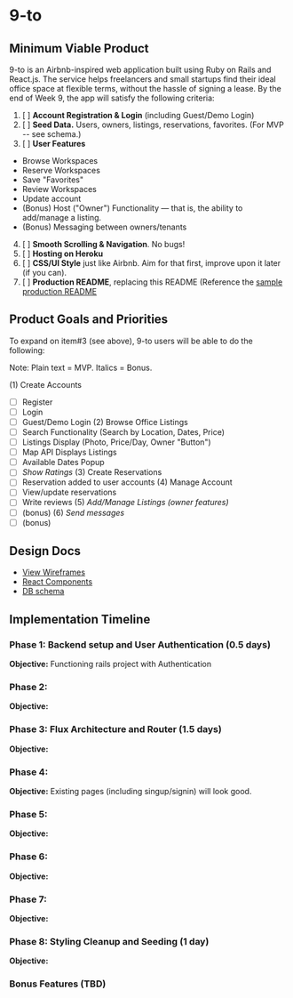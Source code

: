 # 9-to

[Heroku link]:[heroku]

[heroku]: http://nine-to.heroku.com

## Minimum Viable Product

9-to is an Airbnb-inspired web application built using Ruby on Rails and React.js. The service helps freelancers and small startups find their ideal office space at flexible terms, without the hassle of signing a lease. By the end of Week 9, the app will satisfy the following criteria:

1. [ ] **Account Registration & Login** (including Guest/Demo Login)
2. [ ] **Seed Data.** Users, owners, listings, reservations, favorites. (For MVP -- see schema.)
3. [ ] **User Features**
  - Browse Workspaces
  - Reserve Workspaces
  - Save "Favorites"
  - Review Workspaces
  - Update account
  - (Bonus) Host ("Owner") Functionality — that is, the ability to add/manage a listing.
  - (Bonus) Messaging between owners/tenants
4. [ ] **Smooth Scrolling & Navigation**. No bugs!
5. [ ] **Hosting on Heroku**
6. [ ] **CSS/UI Style** just like Airbnb. Aim for that first, improve upon it later (if you can).
7. [ ] **Production README**, replacing this README (Reference the [sample production README](https://github.com/appacademy/sample-project-proposal/blob/master/docs/production_readme.md)

## Product Goals and Priorities

To expand on item#3 (see above), 9-to users will be able to do the following:
<!-- This is a Markdown checklist. Use it to keep track of your
progress. Put an x between the brackets for a checkmark: [x] -->
Note: Plain text = MVP. Italics = Bonus.

(1) Create Accounts
  - [ ] Register
  - [ ] Login
  - [ ] Guest/Demo Login
(2) Browse Office Listings
  - [ ] Search Functionality (Search by Location, Dates, Price)
  - [ ] Listings Display (Photo, Price/Day, Owner "Button")
  - [ ] Map API Displays Listings
  - [ ] Available Dates Popup
  - [ ] *Show Ratings*
(3) Create Reservations  
  - [ ] Reservation added to user accounts
(4) Manage Account
  - [ ] View/update reservations
  - [ ] Write reviews
(5) *Add/Manage Listings (owner features)*
  - [ ] (bonus)
(6) *Send messages*
  - [ ] (bonus)

## Design Docs
* [View Wireframes][views]
* [React Components][components]
* [DB schema][schema]

[views]: ./docs/views.md
[components]: ./docs/components.md
[schema]: ./docs/schema.md

## Implementation Timeline

### Phase 1: Backend setup and User Authentication (0.5 days)

**Objective:** Functioning rails project with Authentication


### Phase 2:

**Objective:**


### Phase 3: Flux Architecture and Router (1.5 days)

**Objective:**


### Phase 4:

**Objective:** Existing pages (including singup/signin) will look good.




### Phase 5:

**Objective:**


### Phase 6:

**Objective:**


### Phase 7:

**Objective:**


### Phase 8: Styling Cleanup and Seeding (1 day)

**Objective:**


### Bonus Features (TBD)
